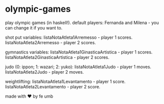 # olympic-games
play olympic games (in haskell!).
default players: Fernanda and Milena - you can change it if you want to.

shot put variables:
listaNotaAtleta1Arremesso - player 1 scores.
listaNotaAtleta2Arremesso - player 2 scores.

gymnastics variables:
listaNotaAtleta1GinasticaArtistica - player 1 scores.
listaNotaAtleta2GinasticaArtistica - player 2 scores.

judo (0: ippon; 1: wazari; 2: yuko):
listaNotaAtleta1Judo - player 1 moves.
listaNotaAtleta2Judo - player 2 moves.

weightlifting:
listaNotaAtleta1Levantamento - player 1 score.
listaNotaAtleta2Levantamento - player 2 score.

made with ♥ by fe umb
